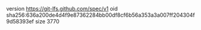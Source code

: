 version https://git-lfs.github.com/spec/v1
oid sha256:636a200de4d4f9e87362284bb00df8cf6b56a353a3a007ff204304f9d58393ef
size 3770
